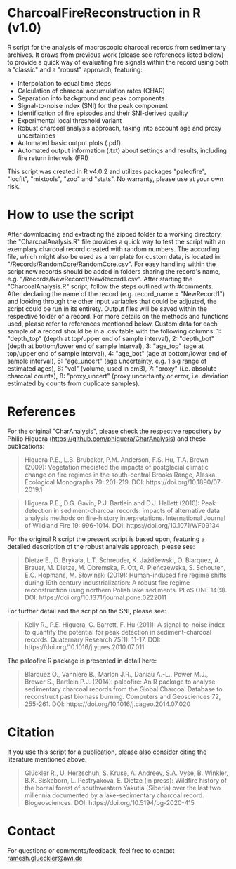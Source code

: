 # CharcoalFireReconstruction in R (v1.0)
R script for the analysis of macroscopic charcoal records from sedimentary archives. It draws from previous work (please see references listed below) to provide a quick way of evaluating fire signals within the record using both a "classic" and a "robust" approach, featuring:
- Interpolation to equal time steps
- Calculation of charcoal accumulation rates (CHAR)
- Separation into background and peak components
- Signal-to-noise index (SNI) for the peak component
- Identification of fire episodes and their SNI-derived quality
- Experimental local threshold variant
- Robust charcoal analysis approach, taking into account age and proxy uncertainties
- Automated basic output plots (.pdf)
- Automated output information (.txt) about settings and results, including fire return intervals (FRI)

This script was created in R v4.0.2 and utilizes packages "paleofire", "locfit", "mixtools", "zoo" and "stats". No warranty, please use at your own risk.

# How to use the script
After downloading and extracting the zipped folder to a working directory, the "CharcoalAnalysis.R" file provides a quick way to test the script with an exemplary charcoal record created with random numbers. The according file, which might also be used as a template for custom data, is located in: "/Records/RandomCore/RandomCore.csv". For easy handling within the script new records should be added in folders sharing the record's name, e.g. "/Records/NewRecord1/NewRecord1.csv". After starting the "CharcoalAnalysis.R" script, follow the steps outlined with #comments. After declaring the name of the record (e.g. record_name = "NewRecord1") and looking through the other input variables that could be adjusted, the script could be run in its entirety. Output files will be saved within the respective folder of a record. For more details on the methods and functions used, please refer to references mentioned below. 
Custom data for each sample of a record should be in a .csv table with the following columns: 1: "depth_top" (depth at top/upper end of sample interval), 2: "depth_bot" (depth at bottom/lower end of sample interval), 3: "age_top" (age at top/upper end of sample interval), 4: "age_bot" (age at bottom/lower end of sample interval), 5: "age_uncert" (age uncertainty, e.g. 1 sig range of estimated ages), 6: "vol" (volume, used in cm3), 7: "proxy" (i.e. absolute charcoal counts), 8: "proxy_uncert" (proxy uncertainty or error, i.e. deviation estimated by counts from duplicate samples).

# References
For the original "CharAnalysis", please check the respective repository by Philip Higuera (https://github.com/phiguera/CharAnalysis) and these publications:

<blockquote>Higuera P.E., L.B. Brubaker, P.M. Anderson, F.S. Hu, T.A. Brown (2009): Vegetation mediated the impacts of postglacial climatic change on fire regimes in the south-central Brooks Range, Alaska. Ecological Monographs 79: 201-219. DOI: https://doi.org/10.1890/07-2019.1</blockquote>

<blockquote>Higuera P.E., D.G. Gavin, P.J. Bartlein and D.J. Hallett (2010): Peak detection in sediment-charcoal records: impacts of alternative data analysis methods on fire-history interpretations. International Journal of Wildland Fire 19: 996-1014. DOI: https://doi.org/10.1071/WF09134</blockquote>

For the original R script the present script is based upon, featuring a detailed description of the robust analysis approach, please see:

<blockquote>Dietze E., D. Brykała, L.T. Schreuder, K. Jażdżewski, O. Blarquez, A. Brauer, M. Dietze, M. Obremska, F. Ott, A. Pieńczewska, S. Schouten, E.C. Hopmans, M. Słowiński (2019): Human-induced fire regime shifts during 19th century industrialization: A robust fire regime reconstruction using northern Polish lake sediments. PLoS ONE 14(9). DOI: https://doi.org/10.1371/journal.pone.0222011</blockquote>

For further detail and the script on the SNI, please see:

<blockquote>Kelly R., P.E. Higuera, C. Barrett, F. Hu (2011): A signal-to-noise index to quantify the potential for peak detection in sediment-charcoal records. Quaternary Research 75(1): 11-17. DOI: https://doi.org/10.1016/j.yqres.2010.07.011</blockquote>

The paleofire R package is presented in detail here:
<blockquote>Blarquez O., Vannière B., Marlon J.R., Daniau A.-L., Power M.J., Brewer S., Bartlein P.J. (2014): paleofire: An R package to analyse sedimentary charcoal records from the Global Charcoal Database to reconstruct past biomass burning. Computers and Geosciences 72, 255-261. DOI: https://doi.org/10.1016/j.cageo.2014.07.020</blockquote>

# Citation
If you use this script for a publication, please also consider citing the literature mentioned above.

<blockquote>Glückler R., U. Herzschuh, S. Kruse, A. Andreev, S.A. Vyse, B. Winkler, B.K. Biskaborn, L. Pestryakova, E. Dietze (in press): Wildfire history of the boreal forest of southwestern Yakutia (Siberia) over the last two millennia documented by a lake-sedimentary charcoal record. Biogeosciences. DOI: https://doi.org/10.5194/bg-2020-415</blockquote>

# Contact
For questions or comments/feedback, feel free to contact ramesh.glueckler@awi.de

